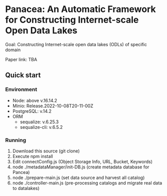 # Panacea: An Automatic Framework for Constructing Internet-scale Open Data Lakes

Goal: Constructing Internet-scale open data lakes (ODLs) of specific domain 

Paper link: TBA

## Quick start

### Environment
 - Node: above v.16.14.2
 - Minio: Release.2022-10-08T20-11-00Z 
 - PostgreSQL: v.14.2
 - ORM
   - sequalize: v.6.25.3
   - sequalize-cli: v.6.5.2 

### Running
1. Download this source (git clone)
2. Execute npm install
3. Edit connectConfig.js (Object Storage Info, URL, Bucket, Keywords)
4. node ./metadataManager/init-DB.js (create metadata database for Pancea)
5. node ./prepare-main.js (set data source and harvest all catalog)
6. node ./controller-main.js (pre-processing catalogs and migrate real data to datalakes)